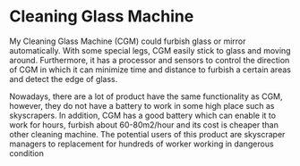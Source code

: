 Cleaning Glass Machine
=============
My Cleaning Glass Machine (CGM) could furbish glass or mirror automatically. 
With some special legs, CGM easily stick to glass and moving around. Furthermore, it 
has a processor and sensors to control the direction of CGM in which it can minimize 
time and distance to furbish a certain areas and detect the edge of glass.

Nowadays, there are a lot of product have the same functionality as CGM, 
however, they do not have a battery to work in some high place such as skyscrapers. In 
addition, CGM has a good battery which can enable it to work for hours, furbish about 
60-80m2/hour and its cost is cheaper than other cleaning machine. The potential users of
this product are skyscraper managers to replacement for hundreds of worker working in 
dangerous condition

